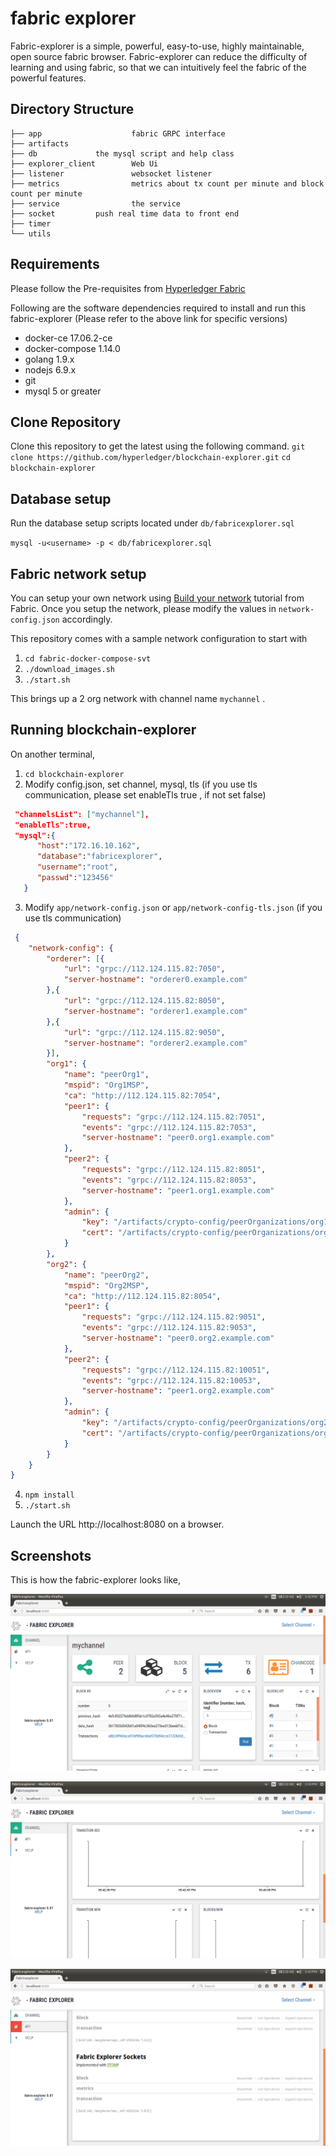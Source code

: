 # fabric explorer

Fabric-explorer is a simple, powerful, easy-to-use, highly maintainable, open source fabric browser. Fabric-explorer can reduce the difficulty of learning and using fabric, so that we can intuitively feel the fabric of the powerful features.

## Directory Structure
```
├── app                    fabric GRPC interface
├── artifacts              
├── db			   the mysql script and help class
├── explorer_client        Web Ui
├── listener               websocket listener
├── metrics                metrics about tx count per minute and block count per minute
├── service                the service 
├── socket		   push real time data to front end
├── timer                    
└── utils                    
```


## Requirements

Please follow the Pre-requisites from [Hyperledger Fabric](http://hyperledger-fabric.readthedocs.io/en/latest/prereqs.html)

Following are the software dependencies required to install and run this fabric-explorer (Please refer to the above link for specific versions)
* docker-ce 17.06.2-ce
* docker-compose 1.14.0
* golang 1.9.x
* nodejs 6.9.x
* git
* mysql 5 or greater

## Clone Repository

Clone this repository to get the latest using the following command.
`git clone https://github.com/hyperledger/blockchain-explorer.git`
`cd blockchain-explorer`

## Database setup
Run the database setup scripts located under `db/fabricexplorer.sql`

`mysql -u<username> -p < db/fabricexplorer.sql`

## Fabric network setup

You can setup your own network using [Build your network](http://hyperledger-fabric.readthedocs.io/en/latest/build_network.html) tutorial from Fabric. Once you setup the network, please modify the values in `network-config.json` accordingly.

This repository comes with a sample network configuration to start with

1. `cd fabric-docker-compose-svt`
2. `./download_images.sh`
3. `./start.sh`

This brings up a 2 org network with channel name `mychannel` .

## Running blockchain-explorer

On another terminal, 
1. `cd blockchain-explorer`
2. Modify config.json, set channel, mysql, tls (if you use tls communication, please set  enableTls  true , if not set false) 
```json
 "channelsList": ["mychannel"],
 "enableTls":true, 
 "mysql":{
      "host":"172.16.10.162",
      "database":"fabricexplorer",
      "username":"root",
      "passwd":"123456"
   }
```

3. Modify `app/network-config.json` or `app/network-config-tls.json` (if you use tls communication) 

```json
 {
	"network-config": {
		"orderer": [{
			"url": "grpc://112.124.115.82:7050",
			"server-hostname": "orderer0.example.com"
		},{
			"url": "grpc://112.124.115.82:8050",
			"server-hostname": "orderer1.example.com"
		},{
			"url": "grpc://112.124.115.82:9050",
			"server-hostname": "orderer2.example.com"
		}],
		"org1": {
			"name": "peerOrg1",
			"mspid": "Org1MSP",
			"ca": "http://112.124.115.82:7054",
			"peer1": {
				"requests": "grpc://112.124.115.82:7051",
				"events": "grpc://112.124.115.82:7053",
				"server-hostname": "peer0.org1.example.com"
			},
			"peer2": {
				"requests": "grpc://112.124.115.82:8051",
				"events": "grpc://112.124.115.82:8053",
				"server-hostname": "peer1.org1.example.com"
			},
			"admin": {
				"key": "/artifacts/crypto-config/peerOrganizations/org1.example.com/users/Admin@org1.example.com/msp/keystore",
				"cert": "/artifacts/crypto-config/peerOrganizations/org1.example.com/users/Admin@org1.example.com/msp/signcerts"
			}
		},
		"org2": {
			"name": "peerOrg2",
			"mspid": "Org2MSP",
			"ca": "http://112.124.115.82:8054",
			"peer1": {
				"requests": "grpc://112.124.115.82:9051",
				"events": "grpc://112.124.115.82:9053",
				"server-hostname": "peer0.org2.example.com"
			},
			"peer2": {
				"requests": "grpc://112.124.115.82:10051",
				"events": "grpc://112.124.115.82:10053",
				"server-hostname": "peer1.org2.example.com"
			},
			"admin": {
				"key": "/artifacts/crypto-config/peerOrganizations/org2.example.com/users/Admin@org2.example.com/msp/keystore",
				"cert": "/artifacts/crypto-config/peerOrganizations/org2.example.com/users/Admin@org2.example.com/msp/signcerts"
			}
		}
	}
}
```

4. `npm install`
5. `./start.sh`

Launch the URL http://localhost:8080 on a browser.

## Screenshots

This is how the fabric-explorer looks like,

![Fabric Explorer](https://github.com/xspeedcruiser/explorer-images/raw/master/blockchain-exp1.png)

![Fabric Explorer](https://github.com/xspeedcruiser/explorer-images/raw/master/blockchain-exp.png)

![Fabric Explorer](https://github.com/xspeedcruiser/explorer-images/raw/master/blockchain-exp3.png)